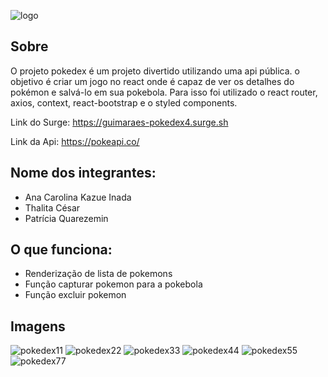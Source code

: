 ![logo](https://user-images.githubusercontent.com/83131771/163080427-decc333c-04ae-4654-a8fc-11b31fc20029.png)

 ## Sobre
O projeto pokedex é um projeto divertido utilizando uma api pública. o objetivo é criar um jogo no react onde é capaz de ver os detalhes do pokémon e salvá-lo em sua pokebola. Para isso foi utilizado o react router, axios, context, react-bootstrap e o styled components.

Link do Surge: https://guimaraes-pokedex4.surge.sh

Link da Api: https://pokeapi.co/

## Nome dos integrantes: 
- Ana Carolina Kazue Inada
- Thalita César
- Patrícia Quarezemin


## O que funciona:
* Renderização de lista de pokemons
* Função capturar pokemon para a pokebola
* Função excluir pokemon

## Imagens 


![pokedex11](https://user-images.githubusercontent.com/83131771/164808124-1000a8a7-dbdb-4961-804c-19bc8e9e1aaa.png)
![pokedex22](https://user-images.githubusercontent.com/83131771/164808132-687e2e01-2c12-4c1b-bfcb-20a948c19e53.png)
![pokedex33](https://user-images.githubusercontent.com/83131771/164808139-f6776139-455c-46ac-b186-42ca8df120a5.png)
![pokedex44](https://user-images.githubusercontent.com/83131771/164808146-0fa1386b-0629-4627-bcc8-6b1db5185853.png)
![pokedex55](https://user-images.githubusercontent.com/83131771/164810494-c3c7c8ee-c092-4f0b-9dea-5c8a65a0daee.png)
![pokedex77](https://user-images.githubusercontent.com/83131771/164808155-ab068c9d-4f62-4e7e-a1b8-b15b45dd38a3.png)
